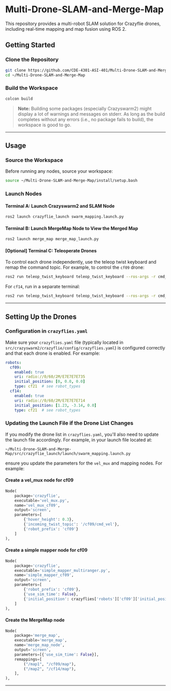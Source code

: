 # Multi-Drone-SLAM-and-Merge-Map
This repository provides a multi-robot SLAM solution for Crazyflie drones, including real-time mapping and map fusion using ROS 2.


## Getting Started



### Clone the Repository

```bash
git clone https://github.com/CDE-4301-ASI-401/Multi-Drone-SLAM-and-Merge-Map.git
cd ~/Multi-Drone-SLAM-and-Merge-Map
```

### Build the Workspace

```bash
colcon build
```

> **Note:** Building some packages (especially Crazyswarm2) might display a lot of warnings and messages on stderr. As long as the build completes without any errors (i.e., no package fails to build), the workspace is good to go.

---

## Usage

### Source the Workspace

Before running any nodes, source your workspace:

```bash
source ~/Multi-Drone-SLAM-and-Merge-Map/install/setup.bash
```

### Launch Nodes

#### Terminal A: Launch Crazyswarm2 and SLAM Node

```bash
ros2 launch crazyflie_launch swarm_mapping.launch.py
```

#### Terminal B: Launch MergeMap Node to View the Merged Map

```bash
ros2 launch merge_map merge_map_launch.py
```

#### [Optional] Terminal C: Teleoperate Drones

To control each drone independently, use the teleop twist keyboard and remap the command topic. For example, to control the `cf09` drone:

```bash
ros2 run teleop_twist_keyboard teleop_twist_keyboard --ros-args -r cmd_vel:=/cf09/cmd_vel
```

For `cf14`, run in a separate terminal:

```bash
ros2 run teleop_twist_keyboard teleop_twist_keyboard --ros-args -r cmd_vel:=/cf14/cmd_vel
```

---

## Setting Up the Drones

### Configuration in `crazyflies.yaml`

Make sure your `crazyflies.yaml` file (typically located in `src/crazyswarm2/crazyflie/config/crazyflies.yaml`) is configured correctly and that each drone is enabled. For example:

```yaml
robots:
  cf09:
    enabled: true
    uri: radio://0/60/2M/E7E7E7E735
    initial_position: [0, 0.0, 0.0]
    type: cf21  # see robot_types
  cf14:
    enabled: true
    uri: radio://0/60/2M/E7E7E7E714
    initial_position: [1.23, -3.14, 0.0]
    type: cf21  # see robot_types
```

### Updating the Launch File if the Drone List Changes

If you modify the drone list in `crazyflies.yaml`, you'll also need to update the launch file accordingly. For example, in your launch file located at:

```
~/Multi-Drone-SLAM-and-Merge-Map/src/crazyflie_launch/launch/swarm_mapping.launch.py
```

ensure you update the parameters for the `vel_mux` and mapping nodes. For example:

#### Create a vel_mux node for cf09

```python
Node(
    package='crazyflie',
    executable='vel_mux.py',
    name='vel_mux_cf09',
    output='screen',
    parameters=[
        {'hover_height': 0.3},
        {'incoming_twist_topic': '/cf09/cmd_vel'},
        {'robot_prefix': 'cf09'}
    ]
),
```

#### Create a simple mapper node for cf09

```python
Node(
    package='crazyflie',
    executable='simple_mapper_multiranger.py',
    name='simple_mapper_cf09',
    output='screen',
    parameters=[
        {'robot_prefix': 'cf09'},
        {'use_sim_time': False},
        {'initial_position': crazyflies['robots']['cf09']['initial_position']}
    ]
),
```

#### Create the MergeMap node

```python
Node(
    package='merge_map',
    executable='merge_map',
    name='merge_map_node',
    output='screen',
    parameters=[{'use_sim_time': False}],
    remappings=[
        ("/map1", "/cf09/map"),
        ("/map2", "/cf14/map"),
    ],
),
```

---
